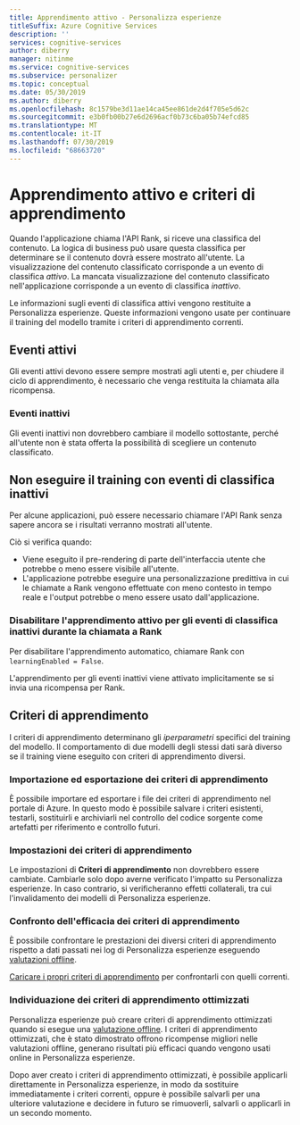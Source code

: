 ```yaml
---
title: Apprendimento attivo - Personalizza esperienze
titleSuffix: Azure Cognitive Services
description: ''
services: cognitive-services
author: diberry
manager: nitinme
ms.service: cognitive-services
ms.subservice: personalizer
ms.topic: conceptual
ms.date: 05/30/2019
ms.author: diberry
ms.openlocfilehash: 8c1579be3d11ae14ca45ee861de2d4f705e5d62c
ms.sourcegitcommit: e3b0fb00b27e6d2696acf0b73c6ba05b74efcd85
ms.translationtype: MT
ms.contentlocale: it-IT
ms.lasthandoff: 07/30/2019
ms.locfileid: "68663720"
---
```

# <a name="active-learning-and-learning-policies"></a>Apprendimento attivo e criteri di apprendimento 

Quando l'applicazione chiama l'API Rank, si riceve una classifica del contenuto. La logica di business può usare questa classifica per determinare se il contenuto dovrà essere mostrato all'utente. La visualizzazione del contenuto classificato corrisponde a un evento di classifica _attivo_. La mancata visualizzazione del contenuto classificato nell'applicazione corrisponde a un evento di classifica _inattivo_. 

Le informazioni sugli eventi di classifica attivi vengono restituite a Personalizza esperienze. Queste informazioni vengono usate per continuare il training del modello tramite i criteri di apprendimento correnti.

## <a name="active-events"></a>Eventi attivi

Gli eventi attivi devono essere sempre mostrati agli utenti e, per chiudere il ciclo di apprendimento, è necessario che venga restituita la chiamata alla ricompensa. 

### <a name="inactive-events"></a>Eventi inattivi 

Gli eventi inattivi non dovrebbero cambiare il modello sottostante, perché all'utente non è stata offerta la possibilità di scegliere un contenuto classificato.

## <a name="dont-train-with-inactive-rank-events"></a>Non eseguire il training con eventi di classifica inattivi 

Per alcune applicazioni, può essere necessario chiamare l'API Rank senza sapere ancora se i risultati verranno mostrati all'utente. 

Ciò si verifica quando:

* Viene eseguito il pre-rendering di parte dell'interfaccia utente che potrebbe o meno essere visibile all'utente. 
* L'applicazione potrebbe eseguire una personalizzazione predittiva in cui le chiamate a Rank vengono effettuate con meno contesto in tempo reale e l'output potrebbe o meno essere usato dall'applicazione. 

### <a name="disable-active-learning-for-inactive-rank-events-during-rank-call"></a>Disabilitare l'apprendimento attivo per gli eventi di classifica inattivi durante la chiamata a Rank

Per disabilitare l'apprendimento automatico, chiamare Rank con `learningEnabled = False`.

L'apprendimento per gli eventi inattivi viene attivato implicitamente se si invia una ricompensa per Rank.

## <a name="learning-policies"></a>Criteri di apprendimento

I criteri di apprendimento determinano gli *iperparametri* specifici del training del modello. Il comportamento di due modelli degli stessi dati sarà diverso se il training viene eseguito con criteri di apprendimento diversi.

### <a name="importing-and-exporting-learning-policies"></a>Importazione ed esportazione dei criteri di apprendimento

È possibile importare ed esportare i file dei criteri di apprendimento nel portale di Azure. In questo modo è possibile salvare i criteri esistenti, testarli, sostituirli e archiviarli nel controllo del codice sorgente come artefatti per riferimento e controllo futuri.

### <a name="learning-policy-settings"></a>Impostazioni dei criteri di apprendimento

Le impostazioni di **Criteri di apprendimento** non dovrebbero essere cambiate. Cambiarle solo dopo averne verificato l'impatto su Personalizza esperienze. In caso contrario, si verificheranno effetti collaterali, tra cui l'invalidamento dei modelli di Personalizza esperienze.

### <a name="comparing-effectiveness-of-learning-policies"></a>Confronto dell'efficacia dei criteri di apprendimento

È possibile confrontare le prestazioni dei diversi criteri di apprendimento rispetto a dati passati nei log di Personalizza esperienze eseguendo [valutazioni offline](concepts-offline-evaluation.md).

[Caricare i propri criteri di apprendimento](how-to-offline-evaluation.md) per confrontarli con quelli correnti.

### <a name="discovery-of-optimized-learning-policies"></a>Individuazione dei criteri di apprendimento ottimizzati

Personalizza esperienze può creare criteri di apprendimento ottimizzati quando si esegue una [valutazione offline](how-to-offline-evaluation.md). I criteri di apprendimento ottimizzati, che è stato dimostrato offrono ricompense migliori nelle valutazioni offline, generano risultati più efficaci quando vengono usati online in Personalizza esperienze.

Dopo aver creato i criteri di apprendimento ottimizzati, è possibile applicarli direttamente in Personalizza esperienze, in modo da sostituire immediatamente i criteri correnti, oppure è possibile salvarli per una ulteriore valutazione e decidere in futuro se rimuoverli, salvarli o applicarli in un secondo momento.